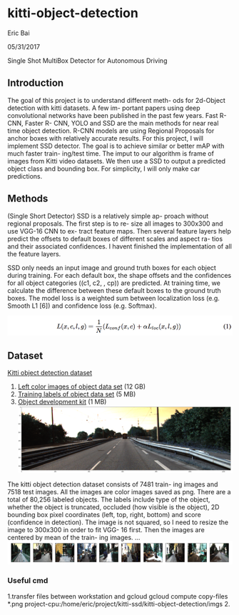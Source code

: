 # kitti-object-detection
Eric Bai

05/31/2017

Single Shot MultiBox Detector for Autonomous Driving

## Introduction

The goal of this project is to understand different meth- ods for 2d-Object detection with kitti datasets. A few im- portant papers using deep convolutional networks have been published in the past few years. Fast R-CNN, Faster R- CNN, YOLO and SSD are the main methods for near real time object detection. R-CNN models are using Regional Proposals for anchor boxes with relatively accurate results. For this project, I will implement SSD detector. The goal is to achieve similar or better mAP with much faster train- ing/test time. The imput to our algorithm is frame of images from Kitti video datasets. We then use a SSD to output a predicted object class and bounding box. For simplicity, I will only make car predictions.

## Methods

(Single Short Detector) SSD is a relatively simple ap- proach without regional proposals. The first step is to re- size all images to 300x300 and use VGG-16 CNN to ex- tract feature maps. Then several feature layers help predict the offsets to default boxes of different scales and aspect ra- tios and their associated confidences. I havent finished the implementation of all the feature layers.  

[](imgs/SSD.png)  

SSD only needs an input image and ground truth boxes for each object during training. For each default box, the shape offsets and the confidences for all object categories ((c1, c2, , cp)) are predicted. At training time, we calculate the difference between these default boxes to the ground truth boxes. The model loss is a weighted sum between localization loss (e.g. Smooth L1 [6]) and confidence loss (e.g. Softmax).  

![](imgs/loss_func.png)  

## Dataset

[Kitti object detection dataset](http://www.cvlibs.net/datasets/kitti/eval_object.php)
1. [Left color images of object data set](http://www.cvlibs.net/download.php?file=data_object_image_2.zip) (12 GB)
2. [Training labels of object data set](http://www.cvlibs.net/download.php?file=data_object_label_2.zip) (5 MB)
3. [Object development kit](http://kitti.is.tue.mpg.de/kitti/devkit_object.zip) (1 MB)  
![](imgs/pre_process_image.png)

The kitti object detection dataset consists of 7481 train- ing images and 7518 test images. All the images are color images saved as png. There are a total of 80,256 labeled objects. The labels include type of the object, whether the object is truncated, occluded (how visible is the object), 2D bounding box pixel coordinates (left, top, right, bottom) and score (confidence in detection). The image is not squared, so I need to resize the image to 300x300 in order to fit VGG- 16 first. Then the images are centered by mean of the train- ing images.
...![](imgs/resized_img.png)
### Useful cmd

1.transfer files between workstation and gcloud
gcloud compute copy-files *.png project-cpu:/home/eric/project/kitti-ssd/kitti-object-detection/imgs
2. 
